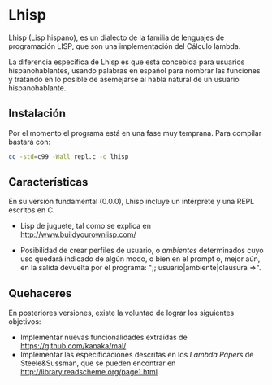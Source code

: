 Lhisp
=====

Lhisp (Lisp hispano), es un dialecto de la familia de lenguajes de
programación LISP, que son una implementación del Cálculo lambda. 

La diferencia específica de Lhisp es que está concebida para usuarios
hispanohablantes, usando palabras en español para nombrar las
funciones y tratando en lo posible de asemejarse al habla natural de
un usuario hispanohablante.

Instalación
-----------

Por el momento el programa está en una fase muy temprana. Para
compilar bastará con:

```bash
cc -std=c99 -Wall repl.c -o lhisp
```

Características
---------------

En su versión fundamental (0.0.0), Lhisp incluye un intérprete y una
REPL escritos en C.

- Lisp de juguete, tal como se explica en
  <http://www.buildyourownlisp.com/>

- Posibilidad de crear perfiles de usuario, o *ambientes* determinados
  cuyo uso quedará indicado de algún modo, o bien en el prompt o,
  mejor aún, en la salida devuelta por el programa: ";;
  usuario|ambiente|clausura =>".
      
Quehaceres
----------

En posteriores versiones, existe la voluntad de lograr los siguientes objetivos:

- Implementar nuevas funcionalidades extraídas de
  <https://github.com/kanaka/mal/>
- Implementar las especificaciones descritas en los *Lambda Papers* de
  Steele&Sussman, que se pueden encontrar en
  <http://library.readscheme.org/page1.html>





